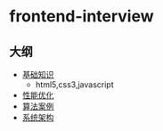 # frontend-interview

## 大纲
- [基础知识](./基础知识)
  - html5,css3,javascript
- [性能优化](./性能优化)
- [算法案例](./算法案例)
- [系统架构](./系统架构)


